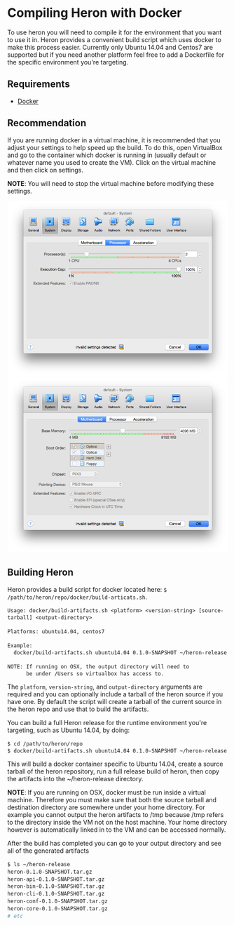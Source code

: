 # Compiling Heron with Docker

To use heron you will need to compile it for the environment that you want to use it in. Heron provides a convenient build script which uses docker to make this process easier. Currently only Ubuntu 14.04 and Centos7 are supported but if you need another platform feel free to add a Dockerfile for the specific environment you're targeting.

## Requirements

* [Docker](https://docs.docker.com)

## Recommendation

If you are running docker in a virtual machine, it is recommended that you adjust your settings to help speed up the build. To do this, open VirtualBox and go to the container which docker is running in (usually default or whatever name you used to create the VM). Click on the virtual machine and then click on settings. 

__NOTE__: You will need to stop the virtual machine before modifying these settings.

![VirtualBox Processors](img/virtual-box-processors.png)
![VirtualBox Memory](img/virtual-box-memory.png)

## Building Heron

Heron provides a build script for docker located here: `$ /path/to/heron/repo/docker/build-articats.sh`.

```
Usage: docker/build-artifacts.sh <platform> <version-string> [source-tarball] <output-directory>

Platforms: ubuntu14.04, centos7

Example:
  docker/build-artifacts.sh ubuntu14.04 0.1.0-SNAPSHOT ~/heron-release

NOTE: If running on OSX, the output directory will need to
      be under /Users so virtualbox has access to.
```

The `platform`, `version-string`, and `output-directory` arguments are required and you can optionally include a tarball of the heron source if you have one. By default the  script will create a tarball of the current source in the heron repo and use that to build the artifacts.

You can build a full Heron release for the runtime environment you're targeting, such as Ubuntu 14.04, by doing:

```
$ cd /path/to/heron/repo
$ docker/build-artifacts.sh ubuntu14.04 0.1.0-SNAPSHOT ~/heron-release
```

This will build a docker container specific to Ubuntu 14.04, create a source tarball of the heron repository, run a full release build of heron, then copy the artifacts into the ~/heron-release directory.

__NOTE__: If you are running on OSX, docker must be run inside a virtual machine. Therefore you must make sure that both the source tarball and destination directory are somewhere under your home directory. For example you cannot output the heron artifacts to /tmp because /tmp refers to the directory inside the VM not on the host machine. Your home directory however is automatically linked in to the VM and can be accessed normally.

After the build has completed you can go to your output directory and see all of the generated artifacts 
```bash
$ ls ~/heron-release
heron-0.1.0-SNAPSHOT.tar.gz
heron-api-0.1.0-SNAPSHOT.tar.gz
heron-bin-0.1.0-SNAPSHOT.tar.gz
heron-cli-0.1.0-SNAPSHOT.tar.gz
heron-conf-0.1.0-SNAPSHOT.tar.gz
heron-core-0.1.0-SNAPSHOT.tar.gz
# etc
```
